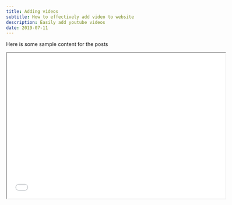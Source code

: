 ```yaml
---
title: Adding videos
subtitle: How to effectively add video to website
description: Easily add youtube videos
date: 2019-07-11
---
```


Here is some sample content for the posts

<iframe src="www.youtube.com/embed/hjY_mC7dPxc" width="600" height="400"></iframe>